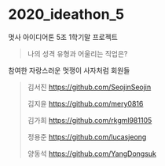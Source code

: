 # 2020_ideathon_5
멋사 아이디어톤 5조 1학기말 프로젝트

> 나의 성격 유형과 어울리는 직업은?


참여한 자랑스러운 멋쟁이 사자처럼 회원들

> 김서진 <https://github.com/SeojinSeojin>
>
> 김지윤 <https://github.com/mery0816>
>
> 김가희 <https://github.com/rkgml981105>
>
> 정용준 <https://github.com/lucasjeong>
>
> 양동석 <https://github.com/YangDongsuk>
